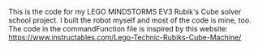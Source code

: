 This is the code for my LEGO MINDSTORMS EV3 Rubik's Cube solver school project.
I built the robot myself and most of the code is mine, too. The code in the commandFunction file is inspired by this website:
https://www.instructables.com/Lego-Technic-Rubiks-Cube-Machine/
